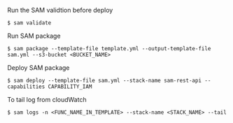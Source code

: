Run the SAM validtion before deploy

```
$ sam validate
```

Run SAM package

```
$ sam package --template-file template.yml --output-template-file sam.yml --s3-bucket <BUCKET_NAME>
```

Deploy SAM package

```
$ sam deploy --template-file sam.yml --stack-name sam-rest-api --capabilities CAPABILITY_IAM
```

To tail log from cloudWatch

```
$ sam logs -n <FUNC_NAME_IN_TEMPLATE> --stack-name <STACK_NAME> --tail
```